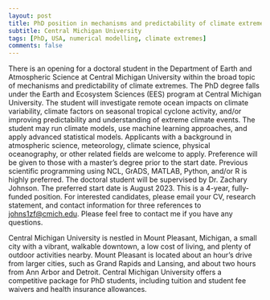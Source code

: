 ```yaml
---
layout: post
title: PhD position in mechanisms and predictability of climate extremes (Mount Pleasant, Michigan)
subtitle: Central Michigan University
tags: [PhD, USA, numerical modelling, climate extremes]
comments: false
---
```

There is an opening for a doctoral student in the Department of Earth and Atmospheric Science at Central Michigan University within the broad topic of mechanisms and predictability of climate extremes. The PhD degree falls under the Earth and Ecosystem Sciences (EES) program at Central Michigan University. The student will investigate remote ocean impacts on climate variability, climate factors on seasonal tropical cyclone activity, and/or improving predictability and understanding of extreme climate events. The student may run climate models, use machine learning approaches, and apply advanced statistical models. Applicants with a background in atmospheric science, meteorology, climate science, physical oceanography, or other related fields are welcome to apply. Preference will be given to those with a master’s degree prior to the start date. Previous scientific programming using NCL, GrADS, MATLAB, Python, and/or R is highly preferred. The doctoral student will be supervised by Dr. Zachary Johnson. The preferred start date is August 2023. This is a 4-year, fully-funded position. For interested candidates, please email your CV, research statement, and contact information for three references to johns1zf@cmich.edu. Please feel free to contact me if you have any questions.

Central Michigan University is nestled in Mount Pleasant, Michigan, a small city with a vibrant, walkable downtown, a low cost of living, and plenty of outdoor activities nearby. Mount Pleasant is located about an hour’s drive from larger cities, such as Grand Rapids and Lansing, and about two hours from Ann Arbor and Detroit. Central Michigan University offers a competitive package for PhD students, including tuition and student fee waivers and health insurance allowances.

